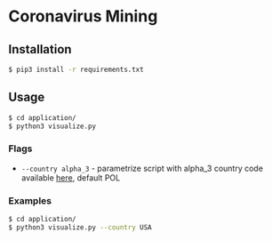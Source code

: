 # Coronavirus Mining

## Installation
```bash
$ pip3 install -r requirements.txt
```

## Usage
```bash
$ cd application/
$ python3 visualize.py
```

### Flags
 - ``--country alpha_3`` - parametrize script with alpha_3 country code available [here](https://www.iban.com/country-codes), default POL
 
### Examples
 ```bash
$ cd application/
$ python3 visualize.py --country USA
```
